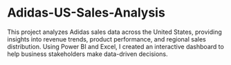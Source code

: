 # Adidas-US-Sales-Analysis
This project analyzes Adidas sales data across the United States, providing insights into revenue trends, product performance, and regional sales distribution. Using Power BI and Excel, I created an interactive dashboard to help business stakeholders make data-driven decisions.
